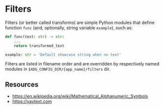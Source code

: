 Filters
=======

Filters (or better called transforms) are simple Python modules that define function `func`
(and, optionally, string variable `example`), such as:
```python
def func(text: str) -> str:
    ...
    return transformed_text

example: str = 'Default showcase string when no text'
```

Filters are listed in filename order and are overridden by
respectively named modules in `$XDG_CONFIG_DIR/{app_name}/filters` dir.

Resources
---------
* https://en.wikipedia.org/wiki/Mathematical_Alphanumeric_Symbols
* https://yaytext.com
